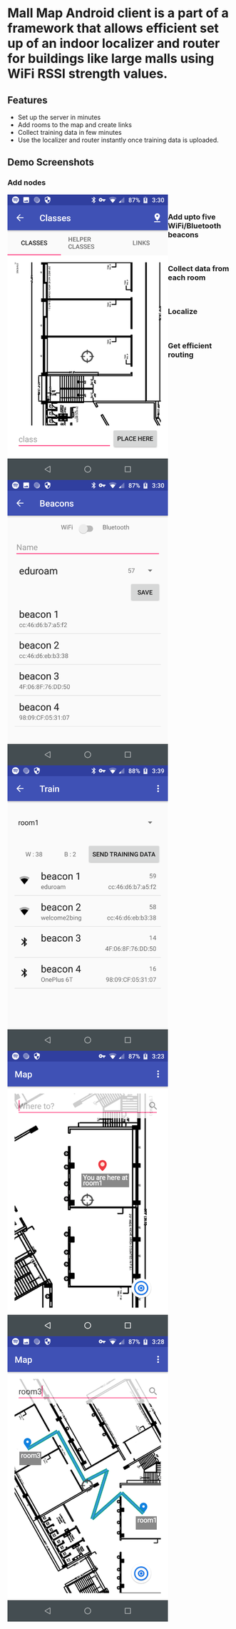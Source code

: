 # Mall Map Android client is a part of a framework that allows efficient set up of an indoor localizer and router for buildings like large malls using WiFi RSSI strength values.

## Features

 - Set up the server in minutes
 - Add rooms to the map and create links
 - Collect training data in few minutes
 - Use the localizer and router instantly once training data is uploaded.

## Demo Screenshots

### Add nodes
<img align="left" width="360" height="640" src="https://raw.githubusercontent.com/roger-cores/mall-map-client/master/screenshots/1_add_classes.png">
&nbsp;

### Add upto five WiFi/Bluetooth beacons
<img align="left" width="360" height="640" src="https://raw.githubusercontent.com/roger-cores/mall-map-client/master/screenshots/2_add_beacons.png">
<br/>

### Collect data from each room
<img align="left" width="360" height="640" src="https://raw.githubusercontent.com/roger-cores/mall-map-client/master/screenshots/3_collect_training.png">
<br/>

### Localize
<img align="left" width="360" height="640" src="https://raw.githubusercontent.com/roger-cores/mall-map-client/master/screenshots/4_localize.png">
<br/>

### Get efficient routing
<img align="left" width="360" height="640" src="https://raw.githubusercontent.com/roger-cores/mall-map-client/master/screenshots/5_route.png">
<br/>
